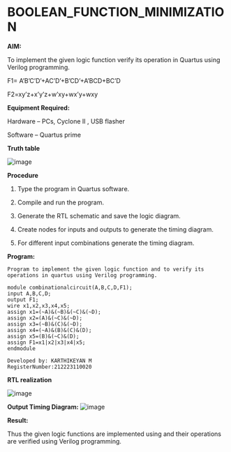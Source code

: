 # BOOLEAN_FUNCTION_MINIMIZATION

**AIM:**

To implement the given logic function verify its operation in Quartus using Verilog programming.

F1= A’B’C’D’+AC’D’+B’CD’+A’BCD+BC’D 

F2=xy’z+x’y’z+w’xy+wx’y+wxy

**Equipment Required:**

Hardware – PCs, Cyclone II , USB flasher

Software – Quartus prime

**Truth table**

![image](https://github.com/karthik-2106/BOOLEAN_FUNCTION_MINIMIZATION/assets/150319557/56cf0169-4da7-45ee-bbb7-eccc06d986f4)

**Procedure**

1.	Type the program in Quartus software.

2.	Compile and run the program.

3.	Generate the RTL schematic and save the logic diagram.

4.	Create nodes for inputs and outputs to generate the timing diagram.

5.	For different input combinations generate the timing diagram.


**Program:**
```
Program to implement the given logic function and to verify its operations in quartus using Verilog programming. 

module combinationalcircuit(A,B,C,D,F1);
input A,B,C,D;
output F1;
wire x1,x2,x3,x4,x5;
assign x1=(~A)&(~B)&(~C)&(~D);
assign x2=(A)&(~C)&(~D);
assign x3=(~B)&(C)&(~D);
assign x4=(~A)&(B)&(C)&(D);
assign x5=(B)&(~C)&(D);
assign F1=x1|x2|x3|x4|x5;
endmodule

Developed by: KARTHIKEYAN M
RegisterNumber:212223110020
```
**RTL realization**

![image](https://github.com/karthik-2106/BOOLEAN_FUNCTION_MINIMIZATION/assets/150319557/91b30795-fa57-4b1c-832d-5d34cca885bc)

**Output Timing Diagram:**
![image](https://github.com/karthik-2106/BOOLEAN_FUNCTION_MINIMIZATION/assets/150319557/e67a4c31-037a-4c43-896d-499220c7103a)


**Result:**

Thus the given logic functions are implemented using and their operations are verified using Verilog programming.


